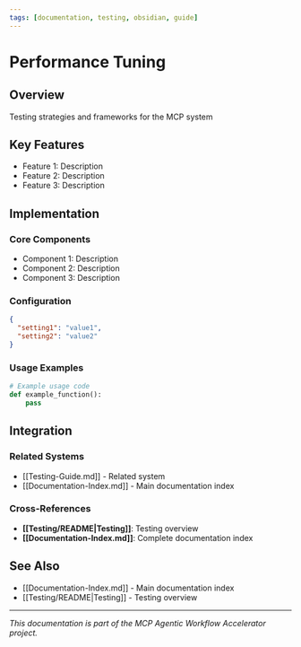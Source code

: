 ```yaml
---
tags: [documentation, testing, obsidian, guide]
---
```

# Performance Tuning

## Overview

Testing strategies and frameworks for the MCP system

## Key Features

- Feature 1: Description
- Feature 2: Description  
- Feature 3: Description

## Implementation

### Core Components

- Component 1: Description
- Component 2: Description
- Component 3: Description

### Configuration

```json
{
  "setting1": "value1",
  "setting2": "value2"
}
```

### Usage Examples

```python
# Example usage code
def example_function():
    pass
```

## Integration

### Related Systems

- [[Testing-Guide.md]] - Related system
- [[Documentation-Index.md]] - Main documentation index

### Cross-References

- **[[Testing/README|Testing]]**: Testing overview
- **[[Documentation-Index.md]]**: Complete documentation index

## See Also

- [[Documentation-Index.md]] - Main documentation index
- [[Testing/README|Testing]] - Testing overview

---

*This documentation is part of the MCP Agentic Workflow Accelerator project.*
